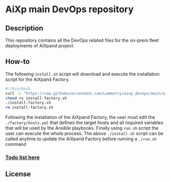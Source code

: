 # AiXp main DevOps repository

## Description

This repository contains all the DevOps related files for the on-prem fleet deployments of AiXpand project.

## How-to

The following `install.sh` script will download and execute the installation script for the AiXpand Factory.

```bash
#!/bin/bash
curl -L "https://raw.githubusercontent.com/Lummetry/aixp_devops/main/aixp_factory/other/install-factory.sh?$RANDOM" -o install-factory.sh
chmod +x install-factory.sh
./install-factory.sh
rm install-factory.sh
```

Following the installation of the AiXpand Factory, the user must edit the `./factory/hosts.yml` that defines the target hosts and all required variables that will be used by the Ansible playbooks. Finally using `run.sh` script the user can execute the whole process.
The above `./install.sh` script can be called anytime to update the AiXpand Factory before running a `./run.sh` command

### [Todo list here](TODO.md)

## License



